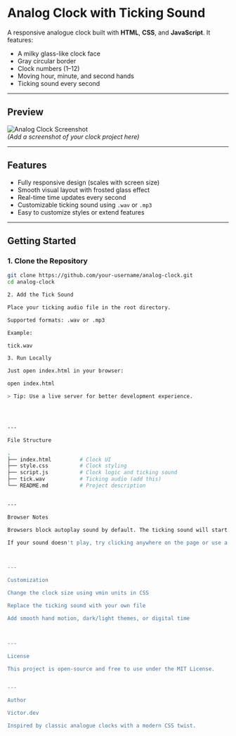 # Analog Clock with Ticking Sound

A responsive analogue clock built with **HTML**, **CSS**, and **JavaScript**. It features:

- A milky glass-like clock face
- Gray circular border
- Clock numbers (1–12)
- Moving hour, minute, and second hands
- Ticking sound every second

---

## Preview

![Analog Clock Screenshot](screenshot.png)  
*(Add a screenshot of your clock project here)*

---

## Features

- Fully responsive design (scales with screen size)
- Smooth visual layout with frosted glass effect
- Real-time time updates every second
- Customizable ticking sound using `.wav` or `.mp3`
- Easy to customize styles or extend features

---

## Getting Started

### 1. Clone the Repository

```bash
git clone https://github.com/your-username/analog-clock.git
cd analog-clock

2. Add the Tick Sound

Place your ticking audio file in the root directory.

Supported formats: .wav or .mp3

Example:

tick.wav

3. Run Locally

Just open index.html in your browser:

open index.html

> Tip: Use a live server for better development experience.




---

File Structure

.
├── index.html         # Clock UI
├── style.css          # Clock styling
├── script.js          # Clock logic and ticking sound
├── tick.wav           # Ticking audio (add this)
└── README.md          # Project description


---

Browser Notes

Browsers block autoplay sound by default. The ticking sound will start after the first user click.

If your sound doesn't play, try clicking anywhere on the page or use a different audio format (.mp3).



---

Customization

Change the clock size using vmin units in CSS

Replace the ticking sound with your own file

Add smooth hand motion, dark/light themes, or digital time



---

License

This project is open-source and free to use under the MIT License.


---

Author

Victor.dev

Inspired by classic analogue clocks with a modern CSS twist.

